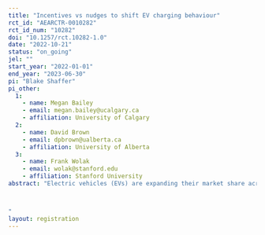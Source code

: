 ```yaml
---
title: "Incentives vs nudges to shift EV charging behaviour"
rct_id: "AEARCTR-0010282"
rct_id_num: "10282"
doi: "10.1257/rct.10282-1.0"
date: "2022-10-21"
status: "on_going"
jel: ""
start_year: "2022-01-01"
end_year: "2023-06-30"
pi: "Blake Shaffer"
pi_other:
  1:
    - name: Megan Bailey
    - email: megan.bailey@ucalgary.ca
    - affiliation: University of Calgary
  2:
    - name: David Brown
    - email: dpbrown@ualberta.ca
    - affiliation: University of Alberta
  3:
    - name: Frank Wolak
    - email: wolak@stanford.edu
    - affiliation: Stanford University
abstract: "Electric vehicles (EVs) are expanding their market share across global vehicle fleets rapidly. Their impact on electric grids will largely depend on when they are charged. If charged during peak periods, when owners return from work, EVs will increase capacity costs of meeting system peaks. Conversely, charging during off-peak hours can take advantage of lower energy costs and minimize strain on the grid. Using a field experiment of EVs in an urban setting, we test the effectiveness of financial incentives vs moral suasion ``nudges'', both intended to shift charging to off-peak hours.

"
layout: registration
---
```


